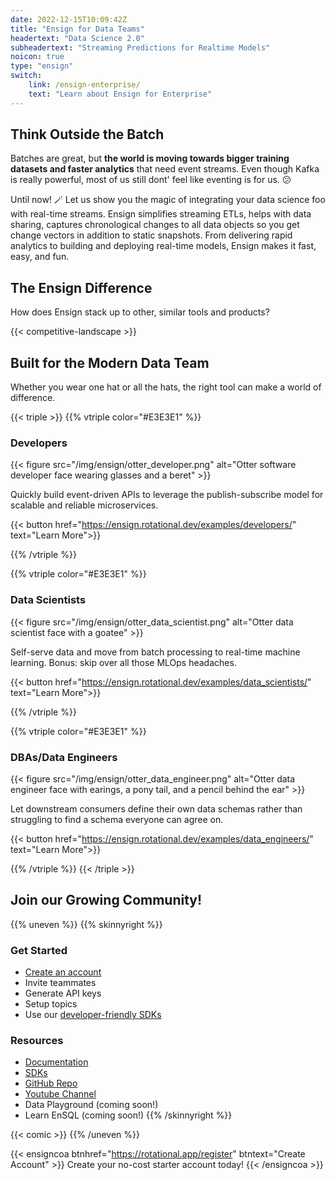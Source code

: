 ```yaml
---
date: 2022-12-15T10:09:42Z
title: "Ensign for Data Teams"
headertext: "Data Science 2.0"
subheadertext: "Streaming Predictions for Realtime Models"
noicon: true
type: "ensign"
switch:
    link: /ensign-enterprise/
    text: "Learn about Ensign for Enterprise"
---
```


## Think Outside the Batch

Batches are great, but **the world is moving towards bigger training datasets and faster analytics** that need event streams. Even though Kafka is really powerful, most of us still dont' feel like eventing is for us. :confused:

Until now! :magic_wand: Let us show you the magic of integrating your data science foo with real-time streams. Ensign simplifies streaming ETLs, helps with data sharing, captures chronological changes to all data objects so you get change vectors in addition to static snapshots. From delivering rapid analytics to building and deploying real-time models, Ensign makes it fast, easy, and fun.

## The Ensign Difference

How does Ensign stack up to other, similar tools and products?

<!-- Edit the competitive landscape table at data/en/ensign.yml -->
{{< competitive-landscape >}}

## Built for the Modern Data Team

Whether you wear one hat or all the hats, the right tool can make a world of difference.

<!-- Different Hats Section with 3 Cards -->
{{< triple >}}
{{% vtriple color="#E3E3E1" %}}
### Developers

{{< figure src="/img/ensign/otter_developer.png" alt="Otter software developer face wearing glasses and a beret" >}}

Quickly build event-driven APIs to leverage the publish-subscribe model for scalable and reliable microservices.

{{< button href="https://ensign.rotational.dev/examples/developers/" text="Learn More">}}

{{% /vtriple %}}

{{% vtriple color="#E3E3E1" %}}
### Data Scientists

{{< figure src="/img/ensign/otter_data_scientist.png" alt="Otter data scientist face with a goatee" >}}

Self-serve data and move from batch processing to real-time machine learning. Bonus:
skip over all those MLOps headaches.

{{< button href="https://ensign.rotational.dev/examples/data_scientists/" text="Learn More">}}

{{% /vtriple %}}

{{% vtriple color="#E3E3E1" %}}
### DBAs/Data Engineers

{{< figure src="/img/ensign/otter_data_engineer.png" alt="Otter data engineer face with earings, a pony tail, and a pencil behind the ear" >}}

Let downstream consumers define their own data schemas rather than struggling to find a schema everyone can agree on.

{{< button href="https://ensign.rotational.dev/examples/data_engineers/" text="Learn More">}}

{{% /vtriple %}}
{{< /triple >}}

## Join our Growing Community!

{{% uneven %}}
{{% skinnyright %}}
### Get Started

- [Create an account](https://rotational.app/register)
- Invite teammates
- Generate API keys
- Setup topics
- Use our [developer-friendly SDKs](https://ensign.rotational.dev/sdk/)

### Resources

- [Documentation](https://ensign.rotational.dev)
- [SDKs](https://ensign.rotational.dev/sdk/)
- [GitHub Repo](https://github.com/rotationalio/ensign)
- [Youtube Channel](https://www.youtube.com/@rotationalio)
- Data Playground (coming soon!)
- Learn EnSQL (coming soon!)
{{% /skinnyright %}}

{{< comic >}}
{{% /uneven %}}

{{< ensigncoa btnhref="https://rotational.app/register" btntext="Create Account" >}}
Create your no-cost starter account today!
{{< /ensigncoa >}}

<!-- NOTE: Switch link at bottom of page is defined by frontmatter on the page. -->
